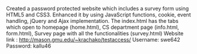 Created a password protected website which includes a survey form using HTML5 and CSS3. 
Enhanced it by using JavaScript functions, cookie, event handling, jQuery and Ajax implementation. 
The index.html has the tabs which open to homepage (home.html), CS department page (info.html, form.html), Survey page with all the functionalities (survey.html) 
Website link : http://mason.gmu.edu/~krachako/testaccess/   Username: swe642  Password: kallu46

